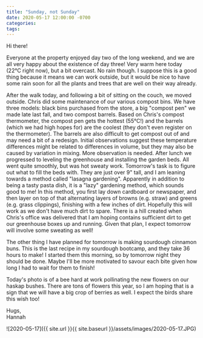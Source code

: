 ```yaml
---
title: "Sunday, not Sunday"
date: 2020-05-17 12:00:00 -0700
categories:
tags:
---
```


Hi there!

Everyone at the property enjoyed day two of the long weekend, and we are all very happy about the existence of day three! Very warm here today (22°C right now), but a bit overcast. No rain though. I suppose this is a good thing because it means we can work outside, but it would be nice to have some rain soon for all the plants and trees that are well on their way already.

After the walk today, and following a bit of sitting on the couch, we moved outside. Chris did some maintenance of our various compost bins. We have three models: black bins purchased from the store, a big "compost pen" we made late last fall, and two compost barrels. Based on Chris's compost thermometer, the compost pen gets the hottest (55°C!) and the barrels (which we had high hopes for) are the coolest (they don't even register on the thermometer). The barrels are also difficult to get compost out of and may need a bit of a redesign. Initial observations suggest these temperature differences might be related to differences in volume, but they may also be caused by variation in mixing. More observation is needed. After lunch we progressed to leveling the greenhouse and installing the garden beds. All went quite smoothly, but was hot sweaty work. Tomorrow's task is to figure out what to fill the beds with. They are just over 9" tall, and I am leaning towards a method called "lasagna gardening". Apparently in addition to being a tasty pasta dish, it is a "lazy" gardening method, which sounds good to me! In this method, you first lay down cardboard or newspaper, and then layer on top of that alternating layers of browns (e.g. straw) and greens (e.g. grass clippings), finishing with a few inches of dirt. Hopefully this will work as we don't have much dirt to spare. There is a hill created when Chris's office was delivered that I am hoping contains sufficient dirt to get our greenhouse boxes up and running. Given that plan, I expect tomorrow will involve some sweating as well!

The other thing I have planned for tomorrow is making sourdough cinnamon buns. This is the last recipe in my sourdough bootcamp, and they take 36 hours to make! I started them this morning, so by tomorrow night they should be done. Maybe I'll be more motivated to savour each bite given how long I had to wait for them to finish!

Today's photo is of a bee hard at work pollinating the new flowers on our haskap bushes. There are tons of flowers this year, so I am hoping that is a sign that we will have a big crop of berries as well. I expect the birds share this wish too!

Hugs,<br />
Hannah

![2020-05-17]({{ site.url }}{{ site.baseurl }}/assets/images/2020-05-17.JPG)